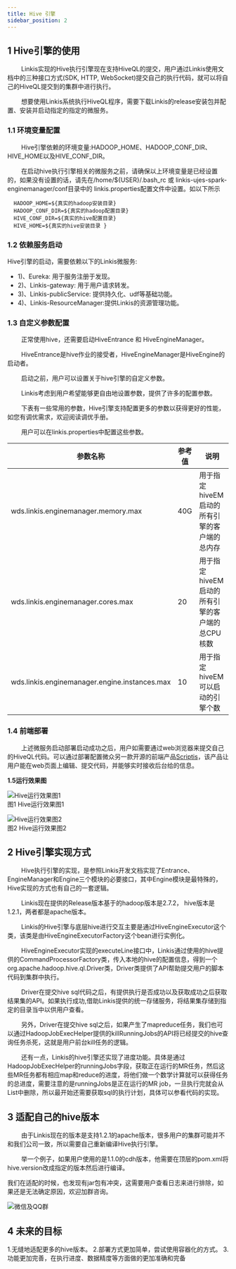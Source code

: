 ```yaml
---
title: Hive 引擎
sidebar_position: 2
---
```

## 1 Hive引擎的使用

&nbsp;&nbsp;&nbsp;&nbsp;&nbsp;&nbsp;&nbsp;&nbsp;Linkis实现的Hive执行引擎现在支持HiveQL的提交，用户通过Linkis使用文档中的三种接口方式(SDK, HTTP, WebSocket)提交自己的执行代码，就可以将自己的HiveQL提交到的集群中进行执行。

&nbsp;&nbsp;&nbsp;&nbsp;&nbsp;&nbsp;&nbsp;&nbsp;想要使用Linkis系统执行HiveQL程序，需要下载Linkis的release安装包并配置、安装并启动指定的指定的微服务。

### 1.1 环境变量配置

&nbsp;&nbsp;&nbsp;&nbsp;&nbsp;&nbsp;&nbsp;&nbsp;Hive引擎依赖的环境变量:HADOOP_HOME、HADOOP_CONF_DIR、HIVE_HOME以及HIVE_CONF_DIR。

&nbsp;&nbsp;&nbsp;&nbsp;&nbsp;&nbsp;&nbsp;&nbsp;在启动hive执行引擎相关的微服务之前，请确保以上环境变量是已经设置的，如果没有设置的话，请先在/home/${USER}/.bash_rc 或 linkis-ujes-spark-enginemanager/conf目录中的 linkis.properties配置文件中设置。如以下所示

```properties
  HADOOP_HOME=${真实的hadoop安装目录}
  HADOOP_CONF_DIR=${真实的hadoop配置目录}
  HIVE_CONF_DIR=${真实的hive配置目录}
  HIVE_HOME=${真实的hive安装目录 }
```

### 1.2 依赖服务启动

Hive引擎的启动，需要依赖以下的Linkis微服务:

- 1)、Eureka: 用于服务注册于发现。
- 2)、Linkis-gateway: 用于用户请求转发。
- 3)、Linkis-publicService: 提供持久化、udf等基础功能。
- 4)、Linkis-ResourceManager:提供Linkis的资源管理功能。

### 1.3 自定义参数配置

&nbsp;&nbsp;&nbsp;&nbsp;&nbsp;&nbsp;&nbsp;&nbsp;正常使用hive，还需要启动HiveEntrance 和 HiveEngineManager。

&nbsp;&nbsp;&nbsp;&nbsp;&nbsp;&nbsp;&nbsp;&nbsp;HiveEntrance是hive作业的接受者，HiveEngineManager是HiveEngine的启动者。

&nbsp;&nbsp;&nbsp;&nbsp;&nbsp;&nbsp;&nbsp;&nbsp;启动之前，用户可以设置关于hive引擎的自定义参数。

&nbsp;&nbsp;&nbsp;&nbsp;&nbsp;&nbsp;&nbsp;&nbsp;Linkis考虑到用户希望能够更自由地设置参数，提供了许多的配置参数。

&nbsp;&nbsp;&nbsp;&nbsp;&nbsp;&nbsp;&nbsp;&nbsp;下表有一些常用的参数，Hive引擎支持配置更多的参数以获得更好的性能，如您有调优需求，欢迎阅读调优手册。

&nbsp;&nbsp;&nbsp;&nbsp;&nbsp;&nbsp;&nbsp;&nbsp;用户可以在linkis.properties中配置这些参数。

|  参数名称 | 参考值 |  说明 |
| ------------ | ------------ | ------------ |
| wds.linkis.enginemanager.memory.max  | 40G|  用于指定hiveEM启动的所有引擎的客户端的总内存 |
| wds.linkis.enginemanager.cores.max  | 20 |  用于指定hiveEM启动的所有引擎的客户端的总CPU核数 |
| wds.linkis.enginemanager.engine.instances.max  | 10  |  用于指定hiveEM可以启动的引擎个数 |

### 1.4 前端部署

&nbsp;&nbsp;&nbsp;&nbsp;&nbsp;&nbsp;&nbsp;&nbsp;上述微服务启动部署启动成功之后，用户如需要通过web浏览器来提交自己的HiveQL代码。可以通过部署配置微众另一款开源的前端产品[Scriptis](https://github.com/WeBankFinTech/Scriptis/blob/master/docs/zh_CN/ch1/%E5%89%8D%E5%8F%B0%E9%83%A8%E7%BD%B2%E6%96%87%E6%A1%A3.md)，该产品让用户能在web页面上编辑、提交代码，并能够实时接收后台给的信息。

**1.5运行效果图**

![Hive运行效果图1](../images/ch6/hive_run1.png)<br/>
图1 Hive运行效果图1

![Hive运行效果图2](../images/ch6/hive_run2.png)<br/>
图2 Hive运行效果图2

## 2 Hive引擎实现方式

&nbsp;&nbsp;&nbsp;&nbsp;&nbsp;&nbsp;&nbsp;&nbsp;Hive执行引擎的实现，是参照Linkis开发文档实现了Entrance、EngineManager和Engine三个模块的必要接口，其中Engine模块是最特殊的，Hive实现的方式也有自己的一套逻辑。

&nbsp;&nbsp;&nbsp;&nbsp;&nbsp;&nbsp;&nbsp;&nbsp;Linkis现在提供的Release版本基于的hadoop版本是2.7.2， hive版本是1.2.1，两者都是apache版本。

&nbsp;&nbsp;&nbsp;&nbsp;&nbsp;&nbsp;&nbsp;&nbsp;Linkis的Hive引擎与底层hive进行交互主要是通过HiveEngineExecutor这个类，该类是由HiveEngineExecutorFactory这个bean进行实例化。

&nbsp;&nbsp;&nbsp;&nbsp;&nbsp;&nbsp;&nbsp;&nbsp;HiveEngineExecutor实现的executeLine接口中，Linkis通过使用的hive提供的CommandProcessorFactory类，传入本地的hive的配置信息，得到一个org.apache.hadoop.hive.ql.Driver类，Driver类提供了API帮助提交用户的脚本代码到集群中执行。

&nbsp;&nbsp;&nbsp;&nbsp;&nbsp;&nbsp;&nbsp;&nbsp;Driver在提交hive sql代码之后，有提供执行是否成功以及获取成功之后获取结果集的API。如果执行成功,借助Linkis提供的统一存储服务，将结果集存储到指定的目录当中以供用户查看。

&nbsp;&nbsp;&nbsp;&nbsp;&nbsp;&nbsp;&nbsp;&nbsp;另外，Driver在提交hive sql之后，如果产生了mapreduce任务，我们也可以通过HadoopJobExecHelper提供的killRunningJobs的API将已经提交的hive查询任务杀死，这就是用户前台kill任务的逻辑。<br/>

&nbsp;&nbsp;&nbsp;&nbsp;&nbsp;&nbsp;&nbsp;&nbsp;还有一点，Linkis的hive引擎还实现了进度功能。具体是通过HadoopJobExecHelper的runningJobs字段，获取正在运行的MR任务，然后这些MR任务都有相应map和reduce的进度，将他们做一个数学计算就可以获得任务的总进度，需要注意的是runningJobs是正在运行的MR job，一旦执行完就会从List中删除，所以最开始还需要获取sql的执行计划，具体可以参看代码的实现。

## 3 适配自己的hive版本

&nbsp;&nbsp;&nbsp;&nbsp;&nbsp;&nbsp;&nbsp;&nbsp;由于Linkis现在的版本是支持1.2.1的apache版本，很多用户的集群可能并不和我们公司一致，所以需要自己重新编译Hive执行引擎。

&nbsp;&nbsp;&nbsp;&nbsp;&nbsp;&nbsp;&nbsp;&nbsp;举一个例子，如果用户使用的是1.1.0的cdh版本，他需要在顶层的pom.xml将hive.version改成指定的版本然后进行编译。

我们在适配的时候，也发现有jar包有冲突，这需要用户查看日志来进行排除，如果还是无法确定原因，欢迎加群咨询。

![微信及QQ群](../images/ch6/group.png)<br/>

## 4 未来的目标

1.无缝地适配更多的hive版本。
2.部署方式更加简单，尝试使用容器化的方式。
3.功能更加完善，在执行进度、数据精度等方面做的更加准确和完备
